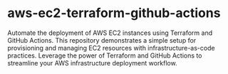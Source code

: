 # aws-ec2-terraform-github-actions
Automate the deployment of AWS EC2 instances using Terraform and GitHub Actions. This repository demonstrates a simple setup for provisioning and managing EC2 resources with infrastructure-as-code practices. Leverage the power of Terraform and GitHub Actions to streamline your AWS infrastructure deployment workflow.
